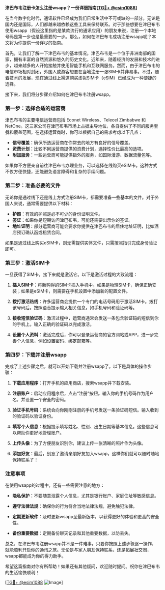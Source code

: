 **津巴布韦注册卡怎么注册wsapp？一份详细指南[[TG💪+ @esim1088](https://t.me/s/esim1088)]**

在当今数字化时代，通讯软件已经成为我们日常生活中不可或缺的一部分。无论是国内还是国际，人们都越来越依赖这些工具来保持联系。对于那些想要在津巴布韦使用wsapp（假设这里指的是某款流行的通讯应用）的朋友来说，注册一个本地号码是第一步也是最重要的一步。那么，如何在津巴布韦成功注册wsapp呢？本文将为你提供一份详尽的指南。

首先，让我们了解一下津巴布韦的基本情况。津巴布韦是一个位于非洲南部的国家，拥有丰富的自然资源和悠久的历史文化。近年来，随着经济的发展和技术的进步，越来越多的人开始接触并使用智能手机和互联网服务。然而，由于津巴布韦的电信市场相对封闭，外国人或游客想要在当地注册一张SIM卡并非易事。不过，随着技术的发展，现在通过线上渠道购买虚拟SIM卡（eSIM）已经成为一种便捷的选择。

接下来，我们将分步骤介绍如何在津巴布韦注册wsapp。

### 第一步：选择合适的运营商

津巴布韦的主要电信运营商包括 Econet Wireless、Telecel Zimbabwe 和 NetOne。这三家公司在津巴布韦市场上占据主导地位，各自提供了不同的服务套餐和覆盖范围。在选择运营商时，你可以根据自己的需求考虑以下几点：

- **信号覆盖**：确保所选运营商在你常去的地方有良好的信号覆盖。
- **资费计划**：比较不同运营商提供的资费计划，选择性价比最高的选项。
- **附加服务**：一些运营商可能提供额外的服务，如国际漫游、数据流量包等。

如果你不方便亲自前往津巴布韦办理业务，可以选择在线购买eSIM卡。这种方式不仅方便快捷，还能避免语言障碍和复杂的手续问题。

### 第二步：准备必要的文件

无论你是通过线下还是线上方式注册SIM卡，都需要准备一些基本的文件。对于外国人来说，通常需要提供以下材料：

- **护照**：有效的护照是必不可少的身份证明文件。
- **签证**：如果你是短期访问津巴布韦，可能还需要出示你的签证。
- **地址证明**：部分运营商可能会要求你提供在津巴布韦的居住地址证明，比如酒店预订确认函或租赁合同。

如果是通过线上购买eSIM卡，则无需提供实体文件，只需按照指引完成身份验证即可。

### 第三步：激活SIM卡

一旦获得了SIM卡，接下来就是激活它。以下是激活过程的大致流程：

1. **插入SIM卡**：将新购得的SIM卡插入手机中。如果是物理SIM卡，确保正确安装；如果是eSIM卡，则需要在手机设置中添加新的配置文件。
   
2. **拨打激活热线**：许多运营商会提供一个专门的电话号码用于激活SIM卡。拨打该号码后，按照语音提示输入相关信息，如手机号码和验证码等。

3. **接收短信验证码**：激活过程中，运营商通常会发送一条包含验证码的短信到你的手机上。输入正确的验证码以完成激活。

4. **设置个人资料**：激活完成后，你可以登录运营商的官方网站或APP，进一步完善个人信息，例如设置密码、绑定邮箱等。

### 第四步：下载并注册wsapp

完成了上述步骤之后，就可以开始下载并注册wsapp了。以下是具体的操作步骤：

1. **下载应用程序**：打开手机的应用商店，搜索wsapp并下载安装。

2. **注册账户**：启动应用程序后，点击“注册”按钮。输入你的手机号码作为用户名，并设置一个安全的密码。

3. **验证手机号码**：系统会向你刚刚注册的手机号发送一条验证码短信。输入收到的验证码以验证身份。

4. **填写个人信息**：根据提示填写姓名、性别、出生日期等基本信息。这些信息可以帮助你更好地管理账户。

5. **上传头像**：为了方便朋友识别你，建议上传一张清晰的照片作为头像。

6. **添加好友**：最后，别忘了邀请亲朋好友加入wsapp，这样你们就可以随时随地保持联系了！

### 注意事项

在使用wsapp的过程中，还有一些需要注意的地方：

- **隐私保护**：不要随意泄露个人信息，尤其是银行账户、家庭住址等敏感信息。
  
- **遵守法律法规**：确保你的行为符合当地法律法规，避免触犯法律。

- **定期更新软件**：及时更新wsapp至最新版本，以获得更好的体验和更高的安全性。

- **备份重要数据**：定期备份聊天记录和其他重要数据，以防丢失。

总之，在津巴布韦注册wsapp并不是一件难事，只要你按照上述步骤逐一操作，就能顺利开启你的通讯之旅。无论是与家人朋友保持联系，还是拓展社交圈，wsapp都能成为你的得力助手。

希望这篇指南对你有所帮助！如果还有其他疑问，欢迎随时提问。祝你在津巴布韦的生活愉快顺利！

[[TG💪+ @esim1088](https://t.me/s/esim1088) ![Image](https://i.postimg.cc/4NQfJmqS/Snipaste-2025-05-13-00-14-12.png)]